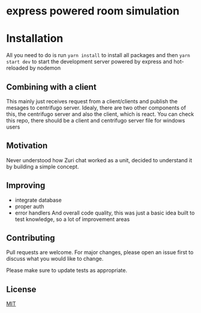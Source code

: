 # express powered room simulation

# Installation

All you need to do is run `yarn install` to install all packages and then `yarn start dev` to start the development server powered by express and hot-reloaded by nodemon

## Combining with a client

This mainly just receives request from a client/clients and publish the mesages to centrifugo server. Idealy, there are two other components of this, the centrifugo server and also the client, which is react. You can check this repo, there should be a client and centrifugo server file for windows users

## Motivation

Never understood how Zuri chat worked as a unit, decided to understand it by building a simple concept.

## Improving

- integrate database
- proper auth
- error handlers
  And overall code quality, this was just a basic idea built to test knowledge, so a lot of improvement areas

## Contributing

Pull requests are welcome. For major changes, please open an issue first to discuss what you would like to change.

Please make sure to update tests as appropriate.

## License

[MIT](https://choosealicense.com/licenses/mit/)
